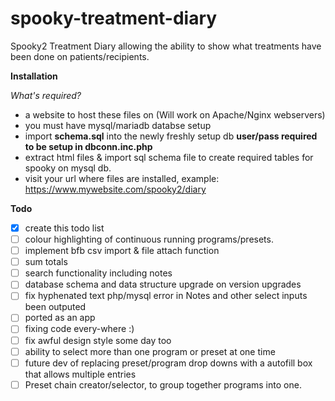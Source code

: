 # spooky-treatment-diary
Spooky2 Treatment Diary allowing the ability to show what treatments have been done on patients/recipients.

**Installation**

*What's required?*
* a website to host these files on (Will work on Apache/Nginx webservers)
* you must have mysql/mariadb databse setup 
* import **schema.sql** into the newly freshly setup db **user/pass required to be setup in dbconn.inc.php**
* extract html files & import sql schema file to create required tables for spooky on mysql db.
* visit your url where files are installed, example: https://www.mywebsite.com/spooky2/diary

**Todo**
- [x] create this todo list
- [ ] colour highlighting of continuous running programs/presets.
- [ ] implement bfb csv import & file attach function
- [ ] sum totals
- [ ] search functionality including notes
- [ ] database schema and data structure upgrade on version upgrades
- [ ] fix hyphenated text php/mysql error in Notes and other select inputs been outputed
- [ ] ported as an app
- [ ] fixing code every-where :)
- [ ] fix awful design style some day too
- [ ] ability to select more than one program or preset at one time
- [ ] future dev of replacing preset/program drop downs with a autofill box that allows multiple entries
- [ ] Preset chain creator/selector, to group together programs into one.
